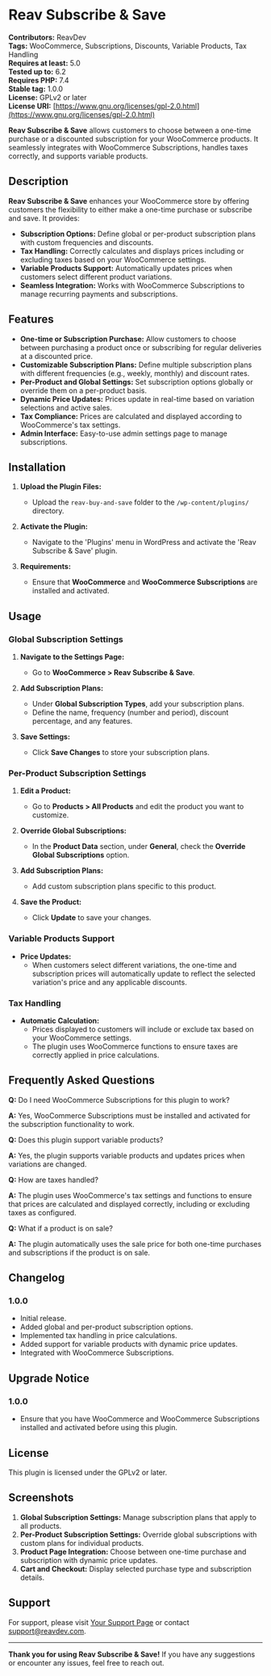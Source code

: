 # Reav Subscribe & Save

**Contributors:** ReavDev  
**Tags:** WooCommerce, Subscriptions, Discounts, Variable Products, Tax Handling  
**Requires at least:** 5.0  
**Tested up to:** 6.2  
**Requires PHP:** 7.4  
**Stable tag:** 1.0.0  
**License:** GPLv2 or later  
**License URI:** [https://www.gnu.org/licenses/gpl-2.0.html](https://www.gnu.org/licenses/gpl-2.0.html)

**Reav Subscribe & Save** allows customers to choose between a one-time purchase or a discounted subscription for your WooCommerce products. It seamlessly integrates with WooCommerce Subscriptions, handles taxes correctly, and supports variable products.

## Description

**Reav Subscribe & Save** enhances your WooCommerce store by offering customers the flexibility to either make a one-time purchase or subscribe and save. It provides:

- **Subscription Options:** Define global or per-product subscription plans with custom frequencies and discounts.
- **Tax Handling:** Correctly calculates and displays prices including or excluding taxes based on your WooCommerce settings.
- **Variable Products Support:** Automatically updates prices when customers select different product variations.
- **Seamless Integration:** Works with WooCommerce Subscriptions to manage recurring payments and subscriptions.

## Features

- **One-time or Subscription Purchase:** Allow customers to choose between purchasing a product once or subscribing for regular deliveries at a discounted price.
- **Customizable Subscription Plans:** Define multiple subscription plans with different frequencies (e.g., weekly, monthly) and discount rates.
- **Per-Product and Global Settings:** Set subscription options globally or override them on a per-product basis.
- **Dynamic Price Updates:** Prices update in real-time based on variation selections and active sales.
- **Tax Compliance:** Prices are calculated and displayed according to WooCommerce's tax settings.
- **Admin Interface:** Easy-to-use admin settings page to manage subscriptions.

## Installation

1. **Upload the Plugin Files:**
   - Upload the `reav-buy-and-save` folder to the `/wp-content/plugins/` directory.

2. **Activate the Plugin:**
   - Navigate to the 'Plugins' menu in WordPress and activate the 'Reav Subscribe & Save' plugin.

3. **Requirements:**
   - Ensure that **WooCommerce** and **WooCommerce Subscriptions** are installed and activated.

## Usage

### Global Subscription Settings

1. **Navigate to the Settings Page:**
   - Go to **WooCommerce > Reav Subscribe & Save**.

2. **Add Subscription Plans:**
   - Under **Global Subscription Types**, add your subscription plans.
   - Define the name, frequency (number and period), discount percentage, and any features.

3. **Save Settings:**
   - Click **Save Changes** to store your subscription plans.

### Per-Product Subscription Settings

1. **Edit a Product:**
   - Go to **Products > All Products** and edit the product you want to customize.

2. **Override Global Subscriptions:**
   - In the **Product Data** section, under **General**, check the **Override Global Subscriptions** option.

3. **Add Subscription Plans:**
   - Add custom subscription plans specific to this product.

4. **Save the Product:**
   - Click **Update** to save your changes.

### Variable Products Support

- **Price Updates:**
  - When customers select different variations, the one-time and subscription prices will automatically update to reflect the selected variation's price and any applicable discounts.

### Tax Handling

- **Automatic Calculation:**
  - Prices displayed to customers will include or exclude tax based on your WooCommerce settings.
  - The plugin uses WooCommerce functions to ensure taxes are correctly applied in price calculations.

## Frequently Asked Questions

**Q:** Do I need WooCommerce Subscriptions for this plugin to work?

**A:** Yes, WooCommerce Subscriptions must be installed and activated for the subscription functionality to work.

**Q:** Does this plugin support variable products?

**A:** Yes, the plugin supports variable products and updates prices when variations are changed.

**Q:** How are taxes handled?

**A:** The plugin uses WooCommerce's tax settings and functions to ensure that prices are calculated and displayed correctly, including or excluding taxes as configured.

**Q:** What if a product is on sale?

**A:** The plugin automatically uses the sale price for both one-time purchases and subscriptions if the product is on sale.

## Changelog

### 1.0.0

- Initial release.
- Added global and per-product subscription options.
- Implemented tax handling in price calculations.
- Added support for variable products with dynamic price updates.
- Integrated with WooCommerce Subscriptions.

## Upgrade Notice

### 1.0.0

- Ensure that you have WooCommerce and WooCommerce Subscriptions installed and activated before using this plugin.

## License

This plugin is licensed under the GPLv2 or later.

## Screenshots

1. **Global Subscription Settings:** Manage subscription plans that apply to all products.
2. **Per-Product Subscription Settings:** Override global subscriptions with custom plans for individual products.
3. **Product Page Integration:** Choose between one-time purchase and subscription with dynamic price updates.
4. **Cart and Checkout:** Display selected purchase type and subscription details.

## Support

For support, please visit [Your Support Page](https://reavdev.com/support) or contact [support@reavdev.com](mailto:support@reavdev.com).

---

**Thank you for using Reav Subscribe & Save!** If you have any suggestions or encounter any issues, feel free to reach out.

